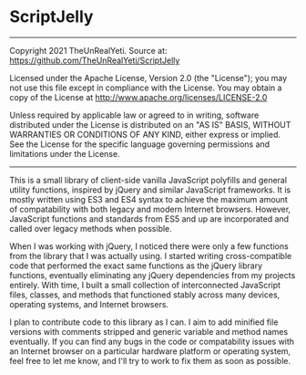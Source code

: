 # ScriptJelly
********************************************
Copyright 2021 TheUnRealYeti. Source at: 
https://github.com/TheUnRealYeti/ScriptJelly

Licensed under the Apache License, Version 2.0 (the "License"); you may not use this file except in compliance with the License. You may obtain a copy of the License at http://www.apache.org/licenses/LICENSE-2.0 

Unless required by applicable law or agreed to in writing, software distributed under the License is distributed on an "AS IS" BASIS, WITHOUT WARRANTIES OR CONDITIONS OF ANY KIND, either express or implied. See the License for the specific language governing permissions and limitations under the License. 
********************************************

This is a small library of client-side vanilla JavaScript polyfills and general utility functions, inspired by jQuery and similar JavaScript frameworks. It is mostly written using ES3 and ES4 syntax to achieve the maximum amount of compatability with both legacy and modern Internet browsers. However, JavaScript functions and standards from ES5 and up are incorporated and called over legacy methods when possible. 

When I was working with jQuery, I noticed there were only a few functions from the library that I was actually using. I started writing cross-compatible code that performed the exact same functions as the jQuery library functions, eventually eliminating any jQuery dependencies from my projects entirely. With time, I built a small collection of interconnected JavaScript files, classes, and methods that functioned stably across many devices, operating systems, and Internet browsers. 

I plan to contribute code to this library as I can. I aim to add minified file versions with comments stripped and generic variable and method names eventually. If you can find any bugs in the code or compatability issues with an Internet browser on a particular hardware platform or operating system, feel free to let me know, and I'll try to work to fix them as soon as possible. 
